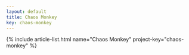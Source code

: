 ```yaml
---
layout: default
title: Chaos Monkey
key: chaos-monkey
---
```


{% include article-list.html name="Chaos Monkey" project-key="chaos-monkey" %}
